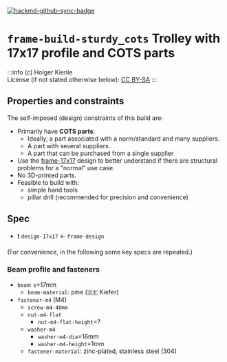[![hackmd-github-sync-badge](https://hackmd.io/hFu-JuHMTZuSDLUrKT-LZQ/badge)](https://hackmd.io/hFu-JuHMTZuSDLUrKT-LZQ)
# `frame-build-sturdy_cots` Trolley with 17x17 profile and COTS parts
:::info
(c) Holger Kienle  
License (if not stated otherwise below): [CC BY-SA](https://creativecommons.org/licenses/by-sa/4.0/)
:::

## Properties and constraints

The self-imposed (design) constraints of this build are:
- Primarily have **COTS parts**:
    - Ideally, a part associated with a norm/standard and many suppliers.
    - A part with several suppliers.
    - A part that can be purchased from a single supplier
- Use the [frame-17x17](/@hkienle/frame-17x17) design to better understand if there are structural problems for a "normal" use case.
- No 3D-printed parts.
- Feasible to build with:
    - simple hand tools
    - pillar drill (recommended for precision and convenience)

## Spec
- :exclamation: `design-17x17` <- `frame-design`

(For convenience, in the following some key specs are repeated.)

### Beam profile and fasteners
- `beam`: `s`=17mm
    - `beam-material`: pine (:de: Kiefer)
- `fastener-m4` (M4)
    - `screw-m4-40mm`
    - `nut-m4-flat`
        - `nut-m4-flat-height`=?
    - `washer-m4`
        - `washer-m4-dia`=16mm
        - `washer-m4-height`=1mm
    - `fastener-material`: zinc-plated, stainless steel (304)
